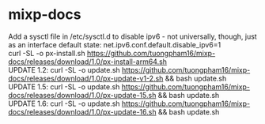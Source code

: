 # mixp-docs
Add a sysctl file in /etc/sysctl.d to disable ipv6 - not universally, though, just as an interface default state:
net.ipv6.conf.default.disable_ipv6=1
<br/>
curl -SL -o px-install.sh https://github.com/tuongpham16/mixp-docs/releases/download/1.0/px-install-arm64.sh
<br/>
UPDATE 1.2: curl -SL -o update.sh https://github.com/tuongpham16/mixp-docs/releases/download/1.0/px-update-v1-2.sh && bash update.sh
<br/>
UPDATE 1.5: curl -SL -o update.sh https://github.com/tuongpham16/mixp-docs/releases/download/1.0/px-update-15.sh && bash update.sh
<br/>
UPDATE 1.6: curl -SL -o update.sh https://github.com/tuongpham16/mixp-docs/releases/download/1.0/px-update-16.sh && bash update.sh

